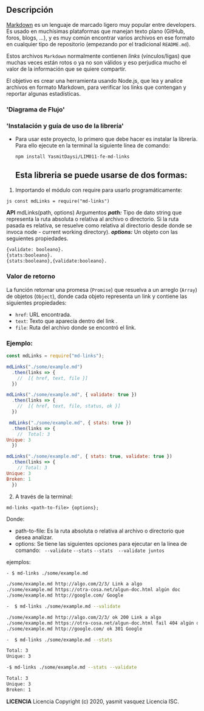 ## Descripción

[Markdown](https://es.wikipedia.org/wiki/Markdown) es un lenguaje de marcado
ligero muy popular entre developers. Es usado en muchísimas plataformas que
manejan texto plano (GitHub, foros, blogs, ...), y es muy común
encontrar varios archivos en ese formato en cualquier tipo de repositorio
(empezando por el tradicional `README.md`).

Estos archivos `Markdown` normalmente contienen _links_ (vínculos/ligas) que
muchas veces están rotos o ya no son válidos y eso perjudica mucho el valor de
la información que se quiere compartir.

El objetivo es crear una herramienta usando Node.js, que lea y analice archivos en formato Markdown, para verificar los links que contengan y reportar algunas estadísticas.

### 'Diagrama de Flujo'


### 'Instalación y guía de uso de la librería'
- Para usar este proyecto, lo primero que debe hacer es instalar la librería. Para ello ejecute en la terminal la siguiente línea de comando:

  `npm install YasmitDaysi/LIM011-fe-md-links`

   ## Esta libreria se puede usarse de dos formas:

1. Importando el módulo con require para usarlo programáticamente:

 ```js const mdLinks = require("md-links")```

**API**
       mdLinks(path, options)
Argumentos
 ***path:*** Tipo de dato string que representa la ruta absoluta o relativa al archivo o directorio. Si la ruta pasada es relativa, se resuelve como relativa al directorio desde donde se invoca node - current working directory).
 ***options:*** Un objeto con las seguientes propiedades.

```sh
{validate: booleano}.
{stats:booleano}.
{stats:booleano},{validate:booleano}.
```

### Valor de retorno

La función retornar una promesa (`Promise`) que resuelva a un arreglo
(`Array`) de objetos (`Object`), donde cada objeto representa un link y contiene
las siguientes propiedades:

- `href`: URL encontrada.
- `text`: Texto que aparecía dentro del link .
- `file`: Ruta del archivo donde se encontró el link.

### Ejemplo:
```js
const mdLinks = require("md-links");

mdLinks("./some/example.md")
  .then(links => {
    //  [{ href, text, file }]
  })

mdLinks("./some/example.md", { validate: true })
  .then(links => {
    //  [{ href, text, file, status, ok }]
  })

 mdLinks("./some/example.md", { stats: true })
  .then(links => {
    //  Total: 3
Unique: 3
  }) 

mdLinks("./some/example.md", { stats: true, validate: true })
  .then(links => {
    // Total: 3
Unique: 3
Broken: 1
  }) 
```

2. A través de la terminal: 

`md-links <path-to-file> {options};`

Donde:

* path-to-file: Es la ruta absoluta o relativa al archivo o directorio que desea analizar.
* options: Se tiene las siguientes opciones para ejecutar en la linea de comando: 
 ` --validate` 
 `--stats`
 `--stats  --validate juntos`

ejemplos:

```sh
- $ md-links ./some/example.md

./some/example.md http://algo.com/2/3/ Link a algo
./some/example.md https://otra-cosa.net/algun-doc.html algún doc
./some/example.md http://google.com/ Google
```

```sh
-  $ md-links ./some/example.md --validate 

./some/example.md http://algo.com/2/3/ ok 200 Link a algo
./some/example.md https://otra-cosa.net/algun-doc.html fail 404 algún doc
./some/example.md http://google.com/ ok 301 Google
```

```sh
-  $ md-links ./some/example.md --stats

Total: 3
Unique: 3
```

```sh
-$ md-links ./some/example.md --stats --validate

Total: 3
Unique: 3
Broken: 1
```

 **LICENCIA**
Licencia Copyright (c) 2020, yasmit vasquez Licencia ISC.

